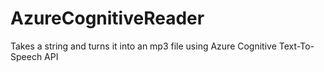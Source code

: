 # AzureCognitiveReader

Takes a string and turns it into an mp3 file using Azure Cognitive Text-To-Speech API
